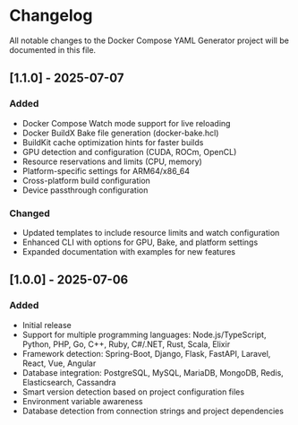 # Changelog

All notable changes to the Docker Compose YAML Generator project will be documented in this file.

## [1.1.0] - 2025-07-07

### Added
- Docker Compose Watch mode support for live reloading
- Docker BuildX Bake file generation (docker-bake.hcl)
- BuildKit cache optimization hints for faster builds
- GPU detection and configuration (CUDA, ROCm, OpenCL)
- Resource reservations and limits (CPU, memory)
- Platform-specific settings for ARM64/x86_64
- Cross-platform build configuration
- Device passthrough configuration

### Changed
- Updated templates to include resource limits and watch configuration
- Enhanced CLI with options for GPU, Bake, and platform settings
- Expanded documentation with examples for new features

## [1.0.0] - 2025-07-06

### Added
- Initial release
- Support for multiple programming languages: Node.js/TypeScript, Python, PHP, Go, C++, Ruby, C#/.NET, Rust, Scala, Elixir
- Framework detection: Spring-Boot, Django, Flask, FastAPI, Laravel, React, Vue, Angular
- Database integration: PostgreSQL, MySQL, MariaDB, MongoDB, Redis, Elasticsearch, Cassandra
- Smart version detection based on project configuration files
- Environment variable awareness
- Database detection from connection strings and project dependencies
